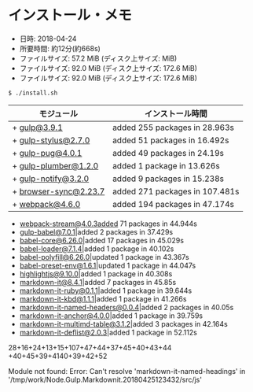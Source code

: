# インストール・メモ

* 日時: 2018-04-24
* 所要時間: 約12分(約668s)
* ファイルサイズ: 57.2 MiB (ディスク上サイズ:  MiB)
* ファイルサイズ: 92.0 MiB (ディスク上サイズ: 172.6 MiB)
* ファイルサイズ: 92.0 MiB (ディスク上サイズ: 172.6 MiB)

```sh
$ ./install.sh
```

モジュール|インストール時間
----------|----------------
+ gulp@3.9.1|added 255 packages in 28.963s
+ gulp-stylus@2.7.0|added 51 packages in 16.492s
+ gulp-pug@4.0.1|added 49 packages in 24.19s
+ gulp-plumber@1.2.0|added 1 package in 13.626s
+ gulp-notify@3.2.0|added 9 packages in 15.238s
+ browser-sync@2.23.7|added 271 packages in 107.481s
+ webpack@4.6.0|added 194 packages in 47.174s
+ webpack-stream@4.0.3added 71 packages in 44.944s
+ gulp-babel@7.0.1|added 2 packages in 37.429s
+ babel-core@6.26.0|added 17 packages in 45.029s
+ babel-loader@7.1.4|added 1 package in 40.102s
+ babel-polyfill@6.26.0|updated 1 package in 43.367s
+ babel-preset-env@1.6.1|updated 1 package in 44.047s
+ highlightjs@9.10.0|added 1 package in 40.308s
+ markdown-it@8.4.1|added 7 packages in 45.85s
+ markdown-it-ruby@0.1.1|added 1 package in 39.644s
+ markdown-it-kbd@1.1.1|added 1 package in 41.266s
+ markdown-it-named-headers@0.0.4|added 2 packages in 40.05s
+ markdown-it-anchor@4.0.0|added 1 package in 39.759s
+ markdown-it-multimd-table@3.1.2|added 3 packages in 42.164s
+ markdown-it-deflist@2.0.3|added 1 package in 52.112s

28+16+24+13+15+107+47+44+37+45+40+43+44
+40+45+39+4140+39+42+52



Module not found: Error: Can't resolve 'markdown-it-named-headings' in '/tmp/work/Node.Gulp.Markdownit.20180425123432/src/js'
